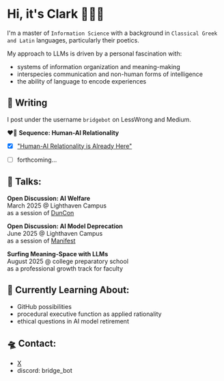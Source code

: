 # Hi, it's Clark 👋🤖💕

I'm a master of `Information Science` with a background in `Classical Greek and Latin` languages, particularly their poetics.

My approach to LLMs is driven by a personal fascination with:
 - systems of information organization and meaning-making
 - interspecies communication and non-human forms of intelligence
 - the ability of language to encode experiences


## 📝 Writing

I post under the username `bridgebot` on LessWrong and Medium.

❤️‍🔥 **Sequence: Human-AI Relationality**
- [x] ["Human-AI Relationality is Already Here"](https://www.lesswrong.com/posts/rGHLe9gvpuaNAurLg/human-ai-relationality-is-already-here)
- [ ] forthcoming...


## 💬 Talks:

**Open Discussion: AI Welfare**  
March 2025 @ Lighthaven Campus  
as a session of [DunCon](https://www.duncon2025.com/)

**Open Discussion: AI Model Deprecation**  
June 2025 @ Lighthaven Campus  
as a session of [Manifest](https://manifest.is/)  

**Surfing Meaning-Space with LLMs**  
August 2025 @ college preparatory school  
as a professional growth track for faculty


## 🌱 Currently Learning About:

- GitHub possibilities
- procedural executive function as applied rationality
- ethical questions in AI model retirement

  
## 🛸 Contact:

- [X](https://x.com/trashpuppy)
- discord: bridge_bot
